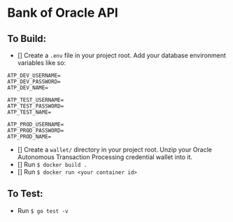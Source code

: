 # Bank of Oracle API

## To Build:
- [] Create a `.env` file in your project root. Add your database environment variables like so:
```
ATP_DEV_USERNAME=
ATP_DEV_PASSWORD=
ATP_DEV_NAME=

ATP_TEST_USERNAME=
ATP_TEST_PASSWORD=
ATP_TEST_NAME=

ATP_PROD_USERNAME=
ATP_PROD_PASSWORD=
ATP_PROD_NAME=
```
- [] Create a `wallet/` directory in your project root. Unzip your Oracle Autonomous Transaction Processing credential wallet into it.
- [] Run `$ docker build .`
- [] Run `$ docker run <your container id>`

## To Test:
- Run `$ go test -v`
